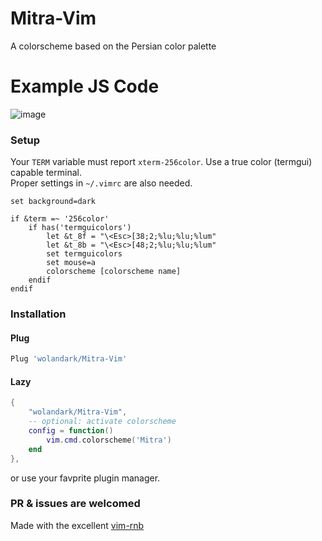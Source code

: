 # Mitra-Vim
A colorscheme based on the Persian color palette <br> 

# Example JS Code
![image](https://github.com/wolandark/Mitra-Vim/assets/107309764/415ab9c5-e07d-4030-8e7c-fd04b6e87692)

### Setup
Your `TERM` variable must report `xterm-256color`. Use a true color (termgui) capable terminal. <br>
Proper settings in `~/.vimrc` are also needed.

``` vim
set background=dark

if &term =~ '256color'
	if has('termguicolors')
		let &t_8f = "\<Esc>[38;2;%lu;%lu;%lum"
		let &t_8b = "\<Esc>[48;2;%lu;%lu;%lum"
		set termguicolors
		set mouse=a
		colorscheme [colorscheme name]
	endif
endif
```

### Installation
#### Plug
``` lua
Plug 'wolandark/Mitra-Vim'
```
#### Lazy
``` lua
{
	"wolandark/Mitra-Vim",
	-- optional: activate colorscheme
	config = function()
		vim.cmd.colorscheme('Mitra')
	end
},

```
or use your favprite plugin manager.

### PR & issues are welcomed

Made with the excellent [vim-rnb](https://github.com/romainl/vim-rnb)
